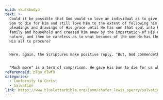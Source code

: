```yaml
---
uuid: vkufsbwdyo
text: >-
  Could it be possible that God would so love an individual as to give His only
  Son to die for him and still love him to the extent of following him with the
  pleadings and drawings of His grace until He has won that soul into His own
  family and household and created him anew by the impartation of His own divine
  nature, and then be careless as to what becomes of the one He has thus given
  His all to procure?


  Here, again, the Scriptures make positive reply. "But, God commendeth his love toward us, in that while we were yet sinners Christ died for us. Much more then, being now justified by his blood, we shall be saved from wrath through him. For if, when we were enemies, we were reconciled to God by the death of his Son, much more, being reconciled, we shall be saved by his life" (Rom 5:8-10).


  "Much more" is a term of comparison. He gave His Son to die for us while we were yet sinners and most abhorrent, as such, to His absolute purity and holiness. Such is the boundless love which He has commended to us through the cross. But much more than His attitude of love toward sinners will be His attitude of love toward those whom He has cleansed, transformed, redeemed and created anew as His own beloved children in grace. If He will save sinners at the price of the blood of His only begotten Son, much more, when they are justified, will He save them from wrath through Him. This great comparison is repeated in the text apparently for emphasis. For if, when we were enemies, we were reconciled to God by the death of His Son, much more, being reconciled, we shall be (kept) saved through His life (or the fact that He is now alive and appearing for us at the right hand of God. See Rom 8:34; Hbr 7:25). The testimony of the Bible, then, is that the attitude of love and care of God for those whom He has saved will be much more than the attitude of love, surpassing knowledge, for enemies and sinners as it has been manifested in the cross.
referenceId: plga_dlwf0
categories:
  - Conformity to Christ
  - Salvation
link: https://www.blueletterbible.org/Comm/chafer_lewis_sperry/salvation/salv11.cfm
---
```

